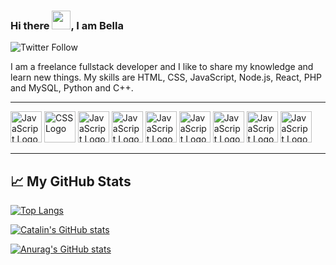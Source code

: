  ### Hi there <img src="https://raw.githubusercontent.com/MartinHeinz/MartinHeinz/master/wave.gif" width="30px">, I am Bella

 ![Twitter Follow](https://img.shields.io/twitter/follow/Bella_Mrx?label=Follow%20%40bella_mrx&style=social)

 I am a freelance fullstack developer and I like to share my knowledge and learn new things. My skills are HTML, CSS, JavaScript, Node.js, React, PHP and MySQL, Python and C++. 

 ---
 
  <img src="https://cdn.worldvectorlogo.com/logos/html-1.svg" alt="JavaScript Logo" width="50" height="50"/>  <img src="https://cdn.worldvectorlogo.com/logos/css-3.svg" alt="CSS Logo" width="50" height="50"/>
  <img src="https://cdn.worldvectorlogo.com/logos/javascript-1.svg" alt="JavaScript Logo" width="50" height="50"/> <img src="https://cdn.worldvectorlogo.com/logos/nodejs-2.svg" alt="JavaScript Logo" width="50" height="50"/> <img src="https://cdn.worldvectorlogo.com/logos/react-2.svg" alt="JavaScript Logo" width="50" height="50"/> <img src="https://cdn.worldvectorlogo.com/logos/php-logo-only-letter.svg" alt="JavaScript Logo" width="50" height="50"/> <img src="https://cdn.worldvectorlogo.com/logos/mysql-3.svg" alt="JavaScript Logo" width="50" height="50"/> <img src="https://cdn.worldvectorlogo.com/logos/python-4.svg" alt="JavaScript Logo" width="50" height="50"/> <img src="https://cdn.worldvectorlogo.com/logos/c.svg" alt="JavaScript Logo" width="50" height="50"/> 

 ---

 ## &#x1f4c8; My GitHub Stats

 [![Top Langs](https://github-readme-stats.vercel.app/api/top-langs/?username=BellaMrx&hide=java,html,css&theme=radical)](https://github.com/anuraghazra/github-readme-stats)

 [![Catalin's GitHub stats](https://github-readme-stats.vercel.app/api?username=BellaMrx&theme=radical)](https://github.com/anuraghazra/github-readme-stats)


 [![Anurag's GitHub stats](https://github-readme-stats.vercel.app/api?username=BellaMrx)](https://github.com/anuraghazra/github-readme-stats)